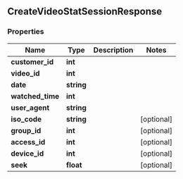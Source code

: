 ## CreateVideoStatSessionResponse

### Properties
Name | Type | Description | Notes
------------ | ------------- | ------------- | -------------
**customer_id** | **int** |  | 
**video_id** | **int** |  | 
**date** | **string** |  | 
**watched_time** | **int** |  | 
**user_agent** | **string** |  | 
**iso_code** | **string** |  | [optional] 
**group_id** | **int** |  | [optional] 
**access_id** | **int** |  | [optional] 
**device_id** | **int** |  | [optional] 
**seek** | **float** |  | [optional] 


